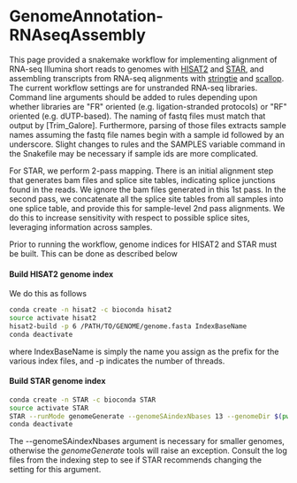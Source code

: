 # GenomeAnnotation-RNAseqAssembly
This page provided a snakemake workflow for implementing alignment of RNA-seq Illumina short reads to genomes with [HISAT2](https://daehwankimlab.github.io/hisat2/) and [STAR](https://github.com/alexdobin/STAR), and assembling transcripts from RNA-seq alignments with [stringtie](https://github.com/gpertea/stringtie) and [scallop](https://github.com/Kingsford-Group/scallop). The current workflow settings are for unstranded RNA-seq libraries. Command line arguments should be added to rules depending upon whether libraries are "FR" oriented (e.g. ligation-stranded protocols) or "RF" oriented (e.g. dUTP-based). The naming of fastq files must match that output by [Trim_Galore]. Furthermore, parsing of those files extracts sample names assuming the fastq file names begin with a sample id followed by an underscore. Slight changes to rules and the SAMPLES variable command in the Snakefile may be necessary if sample ids are more complicated.

For STAR, we perform 2-pass mapping. There is an initial alignment step that generates bam files and splice site tables, indicating splice junctions found in the reads. We ignore the bam files generated in this 1st pass. In the second pass, we concatenate all the splice site tables from all samples into one splice table, and provide this for sample-level 2nd pass alignments. We do this to increase sensitivity with respect to possible splice sites, leveraging information across samples.

Prior to running the workflow, genome indices for HISAT2 and STAR must be built. This can be done as described below

#### Build HISAT2 genome index

We do this as follows

```bash
conda create -n hisat2 -c bioconda hisat2
source activate hisat2
hisat2-build -p 6 /PATH/TO/GENOME/genome.fasta IndexBaseName
conda deactivate
```
where IndexBaseName is simply the name you assign as the prefix for the various index files, and -p indicates the number of threads.

#### Build STAR genome index

```bash
conda create -n STAR -c bioconda STAR
source activate STAR
STAR --runMode genomeGenerate --genomeSAindexNbases 13 --genomeDir $(pwd) --genomeFastaFiles /PATH/TO/GENOME/genome.fasta --runThreadN 12
conda deactivate
```

The --genomeSAindexNbases argument is necessary for smaller genomes, otherwise the *genomeGenerate* tools will raise an exception. Consult the log files from the indexing step to see if STAR recommends changing the setting for this argument.

 
